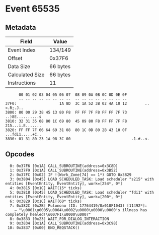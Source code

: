 # Event 65535

## Metadata

| Field           | Value    |
|-----------------|----------|
| Event Index     | 134/149  |
| Offset          | 0x37F6   |
| Data Size       | 66 bytes |
| Calculated Size | 66 bytes |
| Instructions    | 11       |

```
      00 01 02 03 04 05 06 07  08 09 0A 0B 0C 0D 0E 0F
      -- -- -- -- -- -- -- --  -- -- -- -- -- -- -- --
37F0:                   1A 8D  3C 1A 52 3B 02 4A 10 12        ..<.R;.J..
3800: 80 00 29 38 45 13 80 F8  FF FF 7F F8 FF FF 7F 73  ..)8E..........s
3810: 32 31 35 08 80 1C 69 80  45 09 80 F8 FF FF 7F F8  215...i.E.......
3820: FF FF 7F 66 64 69 31 08  80 1C 0D 80 2B 43 10 0F  ...fdi1.....+C..
3830: 01 31 80 23 1A 98 3C 00                           .1.#..<.        
```

## Opcodes

```
  0: 0x37F6 [0x1A] CALL_SUBROUTINE(address=0x3C8D)
  1: 0x37F9 [0x1A] CALL_SUBROUTINE(address=0x3B52)
  2: 0x37FC [0x02] IF !(Work_Zone[74] == 1*) GOTO 0x3829
  3: 0x3804 [0x45] LOAD_SCHEDULED_TASK: Load scheduler "s215" with entities [EventEntity, EventEntity], work=[254*, 0*]
  4: 0x3815 [0x1C] WAIT(15* ticks)
  5: 0x3818 [0x45] LOAD_SCHEDULED_TASK: Load scheduler "fdi1" with entities [EventEntity, EventEntity], work=[200*, 0*]
  6: 0x3829 [0x1C] WAIT(60* ticks)
  7: 0x382C [0x2B] Pulonono (ID: 17764419/0x010F1043) [11492*]:
    → "\u0001\u0005\u0004\u0002\u0000\u0000\u0000's illness has completely healed!\u007F1\u0000\u0007"
  8: 0x3833 [0x23] WAIT_FOR_DIALOG_INTERACTION
  9: 0x3834 [0x1A] CALL_SUBROUTINE(address=0x3C98)
 10: 0x3837 [0x00] END_REQSTACK()
```
